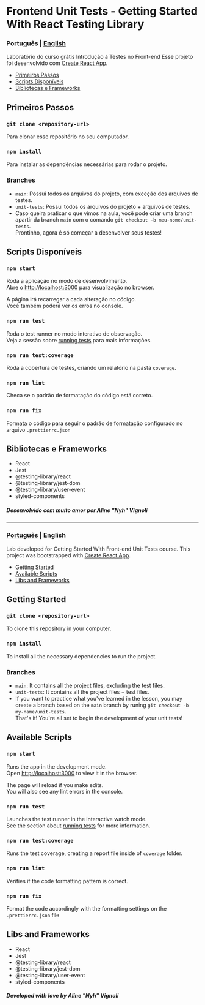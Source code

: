 <a name="languages"></a>
# Frontend Unit Tests - Getting Started With React Testing Library

<a id="pt-readme"></a>
### Português | [English](#en-readme)
Laboratório do curso grátis Introdução à Testes no Front-end
Esse projeto foi desenvolvido com [Create React App](https://github.com/facebook/create-react-app).

<a name="pt-menu"></a>
- [Primeiros Passos](#primeiros-passos)
- [Scripts Disponíveis](#pt-scripts)
- [Bibliotecas e Frameworks](#bibliotecas)

<a id="primeiros-passos"></a>
## Primeiros Passos

### `git clone <repository-url>`

Para clonar esse repositório no seu computador.

### `npm install`

Para instalar as dependências necessárias para rodar o projeto.

### Branches
- `main`: Possui todos os arquivos do projeto, com exceção dos arquivos de testes.
- `unit-tests`: Possui todos os arquivos do projeto + arquivos de testes.
- Caso queira praticar o que vimos na aula, você pode criar uma branch apartir da branch `main` com o comando `git checkout -b meu-nome/unit-tests`.</br>
Prontinho, agora é só começar a desenvolver seus testes!

<a id="pt-scripts"></a>
## Scripts Disponíveis

### `npm start`

Roda a aplicação no modo de desenvolvimento.\
Abre o [http://localhost:3000](http://localhost:3000) para visualização no browser.

A página irá recarregar a cada alteração no código.\
Você também poderá ver os erros no console.

### `npm run test`

Roda o test runner no modo interativo de observação.\
Veja a sessão sobre [running tests](https://facebook.github.io/create-react-app/docs/running-tests) para mais informações.
 
### `npm run test:coverage`

Roda a cobertura de testes, criando um relatório na pasta `coverage`.

### `npm run lint`

Checa se o padrão de formatação do código está correto.

### `npm run fix`

Formata o código para seguir o padrão de formatação configurado no arquivo `.prettierrc.json`

<a id="bibliotecas"></a>
## Bibliotecas e Frameworks
* React
* Jest
* @testing-library/react
* @testing-library/jest-dom
* @testing-library/user-event
* styled-components

<h5>Desenvolvido com muito amor por Aline "Nyh" Vignoli</h5>

---

<a id="en-readme"></a>
### [Português](#pt-readme) | English
Lab developed for Getting Started With Front-end Unit Tests course.
This project was bootstrapped with [Create React App](https://github.com/facebook/create-react-app).

<a name="menu"></a>
- [Getting Started](#getting-started)
- [Available Scripts](#scripts)
- [Libs and Frameworks](#libs)

<a id="getting-started"></a>
## Getting Started

### `git clone <repository-url>`

To clone this repository in your computer.

### `npm install`

To install all the necessary dependencies to run the project.

### Branches
- `main`: It contains all the project files, excluding the test files.
- `unit-tests`: It contains all the project files + test files.
- If you want to practice what you've learned in the lesson, you may create a branch based on the `main` branch by runing `git checkout -b my-name/unit-tests`.</br>
That's it! You're all set to begin the development of your unit tests!

<a id="scripts"></a>
## Available Scripts

### `npm start`

Runs the app in the development mode.\
Open [http://localhost:3000](http://localhost:3000) to view it in the browser.

The page will reload if you make edits.\
You will also see any lint errors in the console.

### `npm run test`

Launches the test runner in the interactive watch mode.\
See the section about [running tests](https://facebook.github.io/create-react-app/docs/running-tests) for more information.

### `npm run test:coverage`

Runs the test coverage, creating a report file inside of `coverage` folder.

### `npm run lint`

Verifies if the code formatting pattern is correct.

### `npm run fix`

Format the code accordingly with the formatting settings on the `.prettierrc.json` file

<a id="libs"></a>
## Libs and Frameworks
* React
* Jest
* @testing-library/react
* @testing-library/jest-dom
* @testing-library/user-event
* styled-components

<h5>Developed with love by Aline "Nyh" Vignoli</h5>
